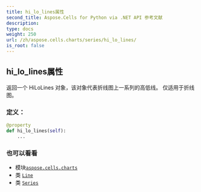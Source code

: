```yaml
---
title: hi_lo_lines属性
second_title: Aspose.Cells for Python via .NET API 参考文献
description:
type: docs
weight: 250
url: /zh/aspose.cells.charts/series/hi_lo_lines/
is_root: false
---
```

## hi_lo_lines属性

返回一个 HiLoLines 对象，该对象代表折线图上一系列的高低线。
仅适用于折线图。
### 定义：
```python
@property
def hi_lo_lines(self):
    ...
```

### 也可以看看
* 模块[`aspose.cells.charts`](../../)
* 类 [`Line`](/cells/python-net/zh/aspose.cells.drawing/line)
* 类 [`Series`](/cells/python-net/zh/aspose.cells.charts/series)
